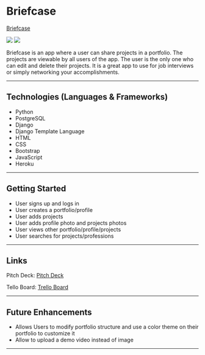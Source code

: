 # Briefcase

[Briefcase](https://ess-mybriefcase.herokuapp.com/)

<img src="https://i.imgur.com/aSNjFNqt.png"> <img src="https://i.imgur.com/gYq8vdAt.png">


Briefcase is an app where a user can share projects in a portfolio. The projects are viewable by all users of the app. The user is the only one who can edit and delete their projects. It is a great app to use for job interviews or simply networking your accomplishments.

---

## Technologies (Languages & Frameworks)
* Python
* PostgreSQL
* Django
* Django Template Language
* HTML
* CSS
* Bootstrap
* JavaScript
* Heroku

---

## Getting Started

* User signs up and logs in
* User creates a portfolio/profile
* User adds projects
* User adds profile photo and projects photos
* User views other portfolio/profile/projects
* User searches for projects/professions

---

## Links
Pitch Deck: [Pitch Deck](https://docs.google.com/presentation/d/1jolAxNPYoJfQYPciF4GNPTOVhBDfapgCSL6-MbOB6bo/edit?usp=sharing)

Tello Board: [Trello Board](https://trello.com/b/jD2WqWJw/project3-mybriefcase)

---

## Future Enhancements

* Allows Users to modify portfolio structure and use a color theme on their portfolio to customize it
* Allow to upload a demo video instead of image

---







